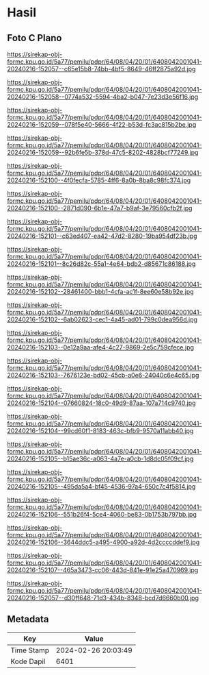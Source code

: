 # Hasil

## Foto C Plano

https://sirekap-obj-formc.kpu.go.id/5a77/pemilu/pdpr/64/08/04/20/01/6408042001041-20240216-152057--c65e15b8-74bb-4bf5-8649-46ff2875a92d.jpg

https://sirekap-obj-formc.kpu.go.id/5a77/pemilu/pdpr/64/08/04/20/01/6408042001041-20240216-152058--0774a532-5594-4ba2-b047-7e23d3e56f16.jpg

https://sirekap-obj-formc.kpu.go.id/5a77/pemilu/pdpr/64/08/04/20/01/6408042001041-20240216-152059--078f5e40-5666-4f22-b53d-fc3ac815b2be.jpg

https://sirekap-obj-formc.kpu.go.id/5a77/pemilu/pdpr/64/08/04/20/01/6408042001041-20240216-152059--92b6fe5b-378d-47c5-8202-4828bcf77249.jpg

https://sirekap-obj-formc.kpu.go.id/5a77/pemilu/pdpr/64/08/04/20/01/6408042001041-20240216-152100--4f0fecfa-5785-4ff6-8a0b-8ba8c98fc374.jpg

https://sirekap-obj-formc.kpu.go.id/5a77/pemilu/pdpr/64/08/04/20/01/6408042001041-20240216-152100--2871d090-6b1e-47a7-b9af-3e79560cfb2f.jpg

https://sirekap-obj-formc.kpu.go.id/5a77/pemilu/pdpr/64/08/04/20/01/6408042001041-20240216-152101--c63ed407-ea42-47d2-8280-19ba954df23b.jpg

https://sirekap-obj-formc.kpu.go.id/5a77/pemilu/pdpr/64/08/04/20/01/6408042001041-20240216-152101--8c26d82c-55a1-4e64-bdb2-d85671c86188.jpg

https://sirekap-obj-formc.kpu.go.id/5a77/pemilu/pdpr/64/08/04/20/01/6408042001041-20240216-152102--28461400-bbb1-4cfa-ac1f-8ee60e58b92e.jpg

https://sirekap-obj-formc.kpu.go.id/5a77/pemilu/pdpr/64/08/04/20/01/6408042001041-20240216-152102--6ab02623-cec1-4a45-ad01-799c0dea956d.jpg

https://sirekap-obj-formc.kpu.go.id/5a77/pemilu/pdpr/64/08/04/20/01/6408042001041-20240216-152103--0e12a9aa-afe4-4c27-9869-2e5c759cfece.jpg

https://sirekap-obj-formc.kpu.go.id/5a77/pemilu/pdpr/64/08/04/20/01/6408042001041-20240216-152103--7676123e-bd02-45cb-a0e6-24040c6e4c65.jpg

https://sirekap-obj-formc.kpu.go.id/5a77/pemilu/pdpr/64/08/04/20/01/6408042001041-20240216-152104--07660824-18c0-49d9-87aa-107a714c9740.jpg

https://sirekap-obj-formc.kpu.go.id/5a77/pemilu/pdpr/64/08/04/20/01/6408042001041-20240216-152104--99cd60f1-8183-463c-bfb9-9570a11abb40.jpg

https://sirekap-obj-formc.kpu.go.id/5a77/pemilu/pdpr/64/08/04/20/01/6408042001041-20240216-152105--b15ae36c-a063-4a7e-a0cb-1d8dc05f09cf.jpg

https://sirekap-obj-formc.kpu.go.id/5a77/pemilu/pdpr/64/08/04/20/01/6408042001041-20240216-152105--495da5a4-bf45-4536-97a4-650c7c4f5814.jpg

https://sirekap-obj-formc.kpu.go.id/5a77/pemilu/pdpr/64/08/04/20/01/6408042001041-20240216-152106--551b26f4-5ce4-4060-be83-0b1753b797bb.jpg

https://sirekap-obj-formc.kpu.go.id/5a77/pemilu/pdpr/64/08/04/20/01/6408042001041-20240216-152106--3644ddc5-a495-4900-a92d-4d2ccccddef9.jpg

https://sirekap-obj-formc.kpu.go.id/5a77/pemilu/pdpr/64/08/04/20/01/6408042001041-20240216-152107--465a3473-cc06-443d-841e-91e25a470969.jpg

https://sirekap-obj-formc.kpu.go.id/5a77/pemilu/pdpr/64/08/04/20/01/6408042001041-20240216-152057--d30ff648-71d3-434b-8348-bcd7d6660b00.jpg


## Metadata

| Key        | Value               |
| ---------- | ------------------- |
| Time Stamp | 2024-02-26 20:03:49 |
| Kode Dapil | 6401                |



